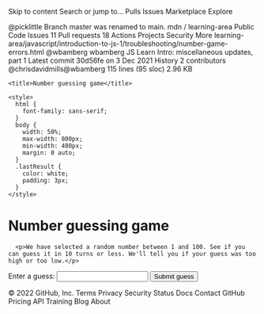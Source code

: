 Skip to content
Search or jump to…
Pulls
Issues
Marketplace
Explore
 
@picklittle 
Branch master was renamed to main.
mdn
/
learning-area
Public
Code
Issues
11
Pull requests
18
Actions
Projects
Security
More
learning-area/javascript/introduction-to-js-1/troubleshooting/number-game-errors.html
@wbamberg
wbamberg JS Learn Intro: miscellaneous updates, part 1
Latest commit 30d56fe on 3 Dec 2021
 History
 2 contributors
@chrisdavidmills@wbamberg
115 lines (95 sloc)  2.96 KB
   
<!DOCTYPE html>
<html>
  <head>
    <meta charset="utf-8">

    <title>Number guessing game</title>

    <style>
      html {
        font-family: sans-serif;
      }
      body {
        width: 50%;
        max-width: 800px;
        min-width: 480px;
        margin: 0 auto;
      }
      .lastResult {
        color: white;
        padding: 3px;
      }
    </style>
  </head>

  <body>
      <h1>Number guessing game</h1>

      <p>We have selected a random number between 1 and 100. See if you can guess it in 10 turns or less. We'll tell you if your guess was too high or too low.</p>

<div class="form">
  <label for="guessField">Enter a guess: </label><input type="text" id="guessField" class="guessField">
  <input type="submit" value="Submit guess" class="guessSubmit">
</div>

<div class="resultParas">
  <p class="guesses"></p>
  <p class="lastResult"></p>
  <p class="lowOrHi"></p>
</div>

</body>

<script>
  let randomNumber = Math.floor(Math.random()) + 1;

  const guesses = document.querySelector('.guesses');
  const lastResult = document.querySelector('.lastResult');
  const lowOrHi = document.querySelector('lowOrHi');
  const guessSubmit = document.querySelector('.guessSubmit');
  const guessField = document.querySelector('.guessField');

  let guessCount = 1;
  let resetButton;

  function checkGuess() {

    const userGuess = Number(guessField.value);
    if(guessCount === 1) {
      guesses.textContent = 'Previous guesses: ';
    }
    guesses.textContent += userGuess + ' ';

    if(userGuess === randomNumber) {
      lastResult.textContent = 'Congratulations! You got it right!';
      lastResult.style.backgroundColor = 'green';
      lowOrHi.textContent = '';
      setGameOver();
    } else if(guessCount === 10) {
      lastResult.textContent = '!!!GAME OVER!!!';
      setGameOver();
    } else {
      lastResult.textContent = 'Wrong!';
      lastResult.style.backgroundColor = 'red';
      if(userGuess < randomNumber) {
        lowOrHi.textContent = 'Last guess was too low!';
      } else if(userGuess > randomNumber) {
        lowOrHi.textContent = 'Last guess was too high!';
      }
    }

    guessCount++;
    guessField.value = '';
    guessField.focus();
  }
  guessSubmit.addeventListener('click', checkGuess);

  function setGameOver() {
	  guessField.disabled = true;
	  guessSubmit.disabled = true;
	  resetButton = document.createElement('button');
	  resetButton.textContent = 'Start new game';
	  document.body.appendChild(resetButton);
	  resetButton.addeventListener('click', resetGame);
  }

  function resetGame() {
	  guessCount = 1;

    const resetParas = document.querySelectorAll('.resultParas p');
    for (const resetPara of resetParas) {
      resetPara.textContent = '';
    }
	  resetButton.parentNode.removeChild(resetButton);

	  guessField.disabled = false;
	  guessSubmit.disabled = false;
	  guessField.value = '';
	  guessField.focus();

	  lastResult.style.backgroundColor = 'white';

	  randomNumber = Math.floor(Math.random()) + 1;
  }
</script>
</html>
© 2022 GitHub, Inc.
Terms
Privacy
Security
Status
Docs
Contact GitHub
Pricing
API
Training
Blog
About
